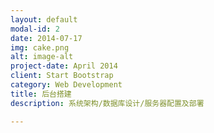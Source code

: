 ```yaml
---
layout: default
modal-id: 2
date: 2014-07-17
img: cake.png
alt: image-alt
project-date: April 2014
client: Start Bootstrap
category: Web Development
title: 后台搭建
description: 系统架构/数据库设计/服务器配置及部署

---
```

